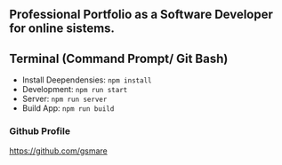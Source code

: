 ## Professional Portfolio as a Software Developer for online sistems.

## Terminal (Command Prompt/ Git Bash)
-    Install Deependensies: `npm install`
-    Development: `npm run start`
-    Server: `npm run server`
-    Build App: `npm run build`

### Github Profile
https://github.com/gsmare